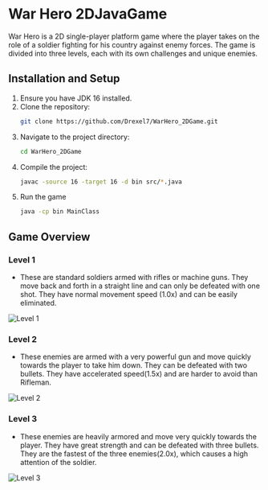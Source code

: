 # War Hero 2DJavaGame

War Hero is a 2D single-player platform game where the player takes on the role of a soldier fighting for his country against enemy forces. The game is divided into three levels, each with its own challenges and unique enemies.

## Installation and Setup

1. Ensure you have JDK 16 installed.
2. Clone the repository:
   ```sh
   git clone https://github.com/Drexel7/WarHero_2DGame.git
3. Navigate to the project directory:
   ```sh
   cd WarHero_2DGame
4. Compile the project:
   ```sh
   javac -source 16 -target 16 -d bin src/*.java
5. Run the game
   ```sh
   java -cp bin MainClass
## Game Overview

### Level 1 
- These are standard soldiers armed with rifles or machine guns. They move back and forth in a straight line and can only be defeated with one shot. They have normal movement speed (1.0x) and can be easily eliminated.

![Level 1](JAVA_2DGame_Finale/1.png)

### Level 2
-  These enemies are armed with a very powerful gun and move quickly towards the player to take him down. They can be defeated with two bullets. They have accelerated speed(1.5x) and are harder to avoid than Rifleman.

![Level 2](JAVA_2DGame_Finale/2.png)

### Level 3
- These enemies are heavily armored and move very quickly towards the player. They have great strength and can be defeated with three bullets. They are the fastest of the three enemies(2.0x), which causes a high attention of the soldier.

![Level 3](JAVA_2DGame_Finale/3.png)



